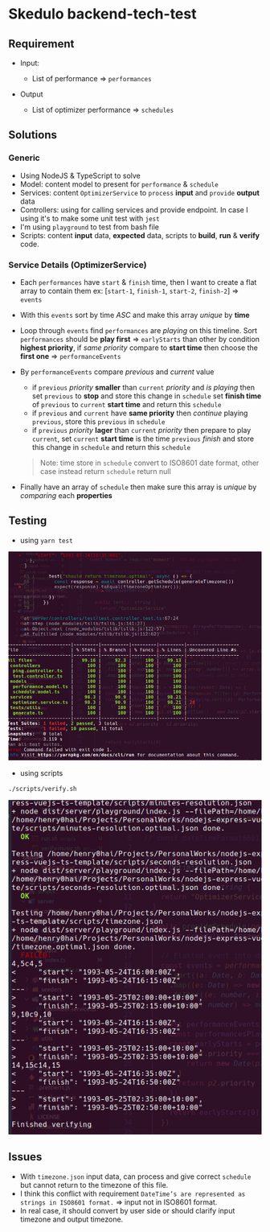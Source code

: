 # Skedulo backend-tech-test

## Requirement

- Input:
  - List of performance => `performances`

- Output
  - List of optimizer performance => `schedules`

## Solutions

### Generic

- Using NodeJS & TypeScript to solve
- Model: content model to present for `performance` & `schedule`
- Services: content `OptimizerService` to `process` **input** and `provide` **output** data
- Controllers: using for calling services and provide endpoint. In case I using it's to make some unit test with `jest`
- I'm using `playground` to test from bash file
- Scripts: content **input** data, **expected** data, scripts to **build**, **run** & **verify** code.

### Service Details (OptimizerService)

- Each `performances` have `start` & `finish` time, then I want to create a flat array to contain them ex: [`start-1`, `finish-1`, `start-2`, `finish-2`] => `events`

- With this `events` sort by time *ASC* and make this array *unique* by **time**

- Loop through `events` find `performances` are *playing* on this timeline. Sort `performances` should be **play first** => `earlyStarts` than other by condition **highest priority**, if *same priority* compare to **start time** then choose the **first one** => `performanceEvents`

- By `performanceEvents` compare *previous* and *current* value
  - if `previous` *priority* **smaller** than `current` *priority* and *is playing* then set `previous` to **stop** and store this change in `schedule` set **finish time** of `previous` to `current` **start time** and return this `schedule`
  - if `previous` and `current` have **same priority** then *continue* playing `previous`, store this `previous` in `schedule`
  - if `previous` *priority* **lager** than `current` *priority* then prepare to play `current`, set `current` **start time** is the time `previous` *finish* and store this change in `schedule` and return this `schedule`
  > Note: time store in `schedule` convert to ISO8601 date format, other case instead return `schedule` return null

- Finally have an array of `schedule` then make sure this array is *unique* by *comparing* each **properties**

## Testing

- using `yarn test`

![yarn-test](./img/yarn-test.png)

- using scripts

```sh
./scripts/verify.sh
```

![script-test](./img/script-test.png)

## Issues

- With `timezone.json` input data, can process and give correct `schedule` but cannot return to the timezone of this file.
- I think this conflict with requirement `DateTime’s are represented as strings in ISO8601 format.` => input not in ISO8601 format.
- In real case, it should convert by user side or should clarify input timezone and output timezone.

